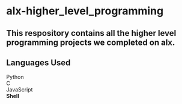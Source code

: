 # alx-higher_level_programming
## This respository contains all the higher level programming projects we completed on alx.
## Languages Used
Python
<br>
C<br>
JavaScript
<br>
<b>Shell<b>
